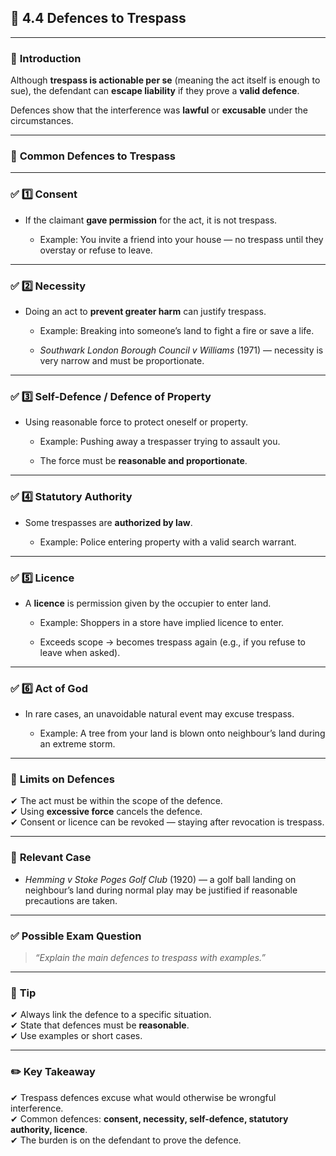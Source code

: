 
## 📑 **4.4 Defences to Trespass**

---

### 📌 **Introduction**

Although **trespass is actionable per se** (meaning the act itself is enough to sue), the defendant can **escape liability** if they prove a **valid defence**.

Defences show that the interference was **lawful** or **excusable** under the circumstances.

---

### 📌 **Common Defences to Trespass**

---

### ✅ **1️⃣ Consent**

- If the claimant **gave permission** for the act, it is not trespass.
    
    - Example: You invite a friend into your house — no trespass until they overstay or refuse to leave.
        

---

### ✅ **2️⃣ Necessity**

- Doing an act to **prevent greater harm** can justify trespass.
    
    - Example: Breaking into someone’s land to fight a fire or save a life.
        
    - _Southwark London Borough Council v Williams_ (1971) — necessity is very narrow and must be proportionate.
        

---

### ✅ **3️⃣ Self-Defence / Defence of Property**

- Using reasonable force to protect oneself or property.
    
    - Example: Pushing away a trespasser trying to assault you.
        
    - The force must be **reasonable and proportionate**.
        

---

### ✅ **4️⃣ Statutory Authority**

- Some trespasses are **authorized by law**.
    
    - Example: Police entering property with a valid search warrant.
        

---

### ✅ **5️⃣ Licence**

- A **licence** is permission given by the occupier to enter land.
    
    - Example: Shoppers in a store have implied licence to enter.
        
    - Exceeds scope → becomes trespass again (e.g., if you refuse to leave when asked).
        

---

### ✅ **6️⃣ Act of God**

- In rare cases, an unavoidable natural event may excuse trespass.
    
    - Example: A tree from your land is blown onto neighbour’s land during an extreme storm.
        

---

### 📌 **Limits on Defences**

✔ The act must be within the scope of the defence.  
✔ Using **excessive force** cancels the defence.  
✔ Consent or licence can be revoked — staying after revocation is trespass.

---

### 📌 **Relevant Case**

- _Hemming v Stoke Poges Golf Club_ (1920) — a golf ball landing on neighbour’s land during normal play may be justified if reasonable precautions are taken.
    

---

### ✅ **Possible Exam Question**

> _“Explain the main defences to trespass with examples.”_

---

### 📌 **Tip**

✔ Always link the defence to a specific situation.  
✔ State that defences must be **reasonable**.  
✔ Use examples or short cases.

---

### ✏️ **Key Takeaway**

✔ Trespass defences excuse what would otherwise be wrongful interference.  
✔ Common defences: **consent, necessity, self-defence, statutory authority, licence**.  
✔ The burden is on the defendant to prove the defence.
